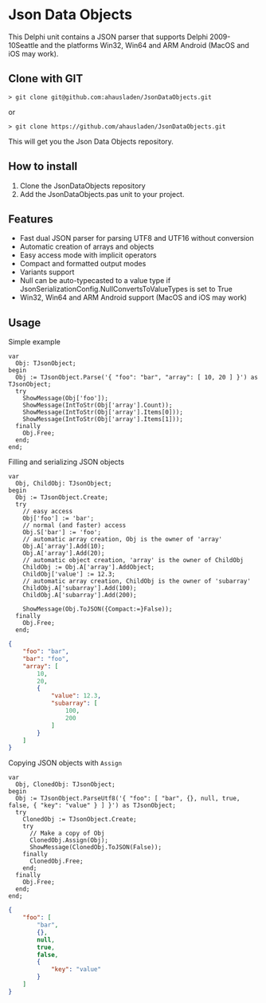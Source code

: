 Json Data Objects
=================

This Delphi unit contains a JSON parser that supports Delphi 2009-10Seattle and the platforms
Win32, Win64 and ARM Android (MacOS and iOS may work).

Clone with GIT
--------------
```
> git clone git@github.com:ahausladen/JsonDataObjects.git
```
or
```
> git clone https://github.com/ahausladen/JsonDataObjects.git
```

This will get you the Json Data Objects repository.

How to install
--------------
1. Clone the JsonDataObjects repository
2. Add the JsonDataObjects.pas unit to your project.

Features
--------
* Fast dual JSON parser for parsing UTF8 and UTF16 without conversion
* Automatic creation of arrays and objects
* Easy access mode with implicit operators
* Compact and formatted output modes
* Variants support
* Null can be auto-typecasted to a value type if JsonSerializationConfig.NullConvertsToValueTypes is set to True
* Win32, Win64 and ARM Android support (MacOS and iOS may work)

Usage
-----
Simple example
```Delphi
var
  Obj: TJsonObject;
begin
  Obj := TJsonObject.Parse('{ "foo": "bar", "array": [ 10, 20 ] }') as TJsonObject;
  try
    ShowMessage(Obj['foo']);
    ShowMessage(IntToStr(Obj['array'].Count));
    ShowMessage(IntToStr(Obj['array'].Items[0]));
    ShowMessage(IntToStr(Obj['array'].Items[1]));
  finally
    Obj.Free;
  end;
end;
```

Filling and serializing JSON objects
```Delphi
var
  Obj, ChildObj: TJsonObject;
begin
  Obj := TJsonObject.Create;
  try
    // easy access
    Obj['foo'] := 'bar';
    // normal (and faster) access
    Obj.S['bar'] := 'foo';
    // automatic array creation, Obj is the owner of 'array'
    Obj.A['array'].Add(10);
    Obj.A['array'].Add(20);
    // automatic object creation, 'array' is the owner of ChildObj
    ChildObj := Obj.A['array'].AddObject;
    ChildObj['value'] := 12.3;
    // automatic array creation, ChildObj is the owner of 'subarray'
    ChildObj.A['subarray'].Add(100);
    ChildObj.A['subarray'].Add(200);

    ShowMessage(Obj.ToJSON({Compact:=}False));
  finally
    Obj.Free;
  end;
```
```JSON
{
	"foo": "bar",
	"bar": "foo",
	"array": [
		10,
		20,
		{
			"value": 12.3,
			"subarray": [
				100,
				200
			]
		}
	]
}
```

Copying JSON objects with `Assign`
```Delphi
var
  Obj, ClonedObj: TJsonObject;
begin
  Obj := TJsonObject.ParseUtf8('{ "foo": [ "bar", {}, null, true, false, { "key": "value" } ] }') as TJsonObject;
  try
    ClonedObj := TJsonObject.Create;
    try
      // Make a copy of Obj
      ClonedObj.Assign(Obj);
      ShowMessage(ClonedObj.ToJSON(False));
    finally
      ClonedObj.Free;
    end;
  finally
    Obj.Free;
  end;
end;
```
```JSON
{
	"foo": [
		"bar",
		{},
		null,
		true,
		false,
		{
			"key": "value"
		}
	]
}
```
